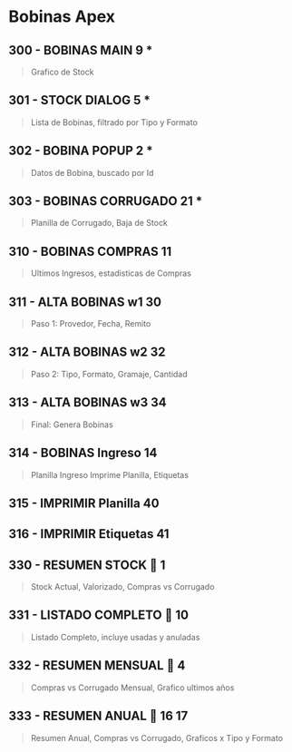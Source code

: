 # Bobinas Apex

## 300 - BOBINAS MAIN 9 *
> Grafico de Stock

## 301 - STOCK DIALOG 5 *
> Lista de Bobinas, filtrado por Tipo y Formato 

## 302 - BOBINA POPUP 2 *
> Datos de Bobina, buscado por Id

## 303 - BOBINAS CORRUGADO 21 *
> Planilla de Corrugado, Baja de Stock

## 310 - BOBINAS COMPRAS 11
> Ultimos Ingresos, estadisticas de Compras

## 311 - ALTA BOBINAS w1 30
> Paso 1: Provedor, Fecha, Remito

## 312 - ALTA BOBINAS w2 32
> Paso 2: Tipo, Formato, Gramaje, Cantidad

## 313 - ALTA BOBINAS w3 34
> Final: Genera Bobinas 

## 314 - BOBINAS Ingreso 14
> Planilla Ingreso Imprime Planilla, Etiquetas

## 315 - IMPRIMIR Planilla 40

## 316 - IMPRIMIR Etiquetas 41

## 330 - RESUMEN STOCK :key: 1
> Stock Actual, Valorizado, Compras vs Corrugado

## 331 - LISTADO COMPLETO :key: 10
> Listado Completo, incluye usadas y anuladas

## 332 - RESUMEN MENSUAL :key: 4
> Compras vs Corrugado Mensual, Grafico ultimos años

## 333 - RESUMEN ANUAL :key: 16 17
> Resumen Anual, Compras vs Corrugado, Graficos x Tipo y Formato 